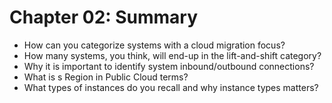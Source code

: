# Chapter 02: Summary

* How can you categorize systems with a cloud migration focus?
* How many systems, you think, will end-up in the lift-and-shift category?
* Why it is important to identify system inbound/outbound connections?
* What is s Region in Public Cloud terms?
* What types of instances do you recall and why instance types matters?